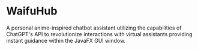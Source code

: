 # WaifuHub
A personal anime-inspired chatbot assistant utilizing the capabilities of ChatGPT's API to revolutionize interactions with virtual assistants providing instant guidance within the JavaFX GUI window.
